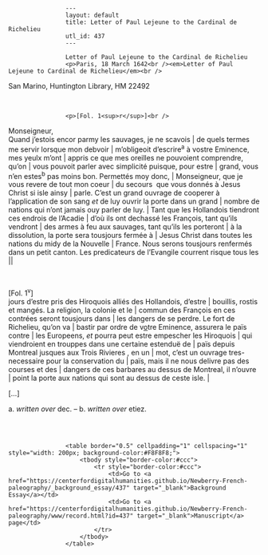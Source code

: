 
                    ---
                    layout: default
                    title: Letter of Paul Lejeune to the Cardinal de Richelieu
                    utl_id: 437
                    ---
                
                    Letter of Paul Lejeune to the Cardinal de Richelieu  
                    <p>Paris, 18 March 1642<br /><em>Letter of Paul Lejeune to Cardinal de Richelieu</em><br />
San Marino, Huntington Library, HM 22492</p>
<p> </p>
  
                    <p>[Fol. 1<sup>r</sup>]<br />
Monseigneur,<br />
Quand j’estois encor parmy les sauvages, je ne scavois | de quels termes me servir lorsque mon debvoir | m’obligeoit d’escrire<sup>a</sup> à vostre Eminence, mes yeulx m’ont | appris ce que mes oreilles ne pouvoient comprendre, qu’on | vous pouvoit parler avec simplicité puisque, pour estre | grand, vous n’en estes<sup>b</sup> pas moins bon. Permettés moy donc, | Monseigneur, que je vous revere de tout mon coeur | du secours  que vous donnés à Jesus Christ si isle ainsy | parle. C’est un grand ouvrage de cooperer à l’application de son sang <em>et</em> de luy ouvrir la porte dans un grand | nombre de nations qui n’ont jamais ouy parler de luy. | Tant que les Hollandois tiendront ces endrois de l’Acadie | d’où ils ont dechassé les François, tant qu’ils vendront | des armes à feu aux sauvages, tant qu’ils les porteront | à la dissolution, la porte sera tousjours fermée à | Jesus Christ dans toutes les nations du midy de la Nouvelle | France. Nous serons tousjours renfermés dans un petit canton. Les predicateurs de l’Evangile courrent risque tous les ||</p>
<p> </p>
<p>[Fol. 1<sup>v</sup>]<br />
jours d’estre pris des Hiroquois alliés des Hollandois, d’estre | bouillis, rostis et mangés. La religion, la colonie et le | commun des François en ces contrées seront tousjours dans | les dangers de se perdre. Le fort de Richelieu, qu’on va | bastir par ordre de v<u>o</u>tre Eminence, assurera le païs contre | les Europeens, <em>et</em> pourra peut estre empescher les Hiroquois | qui viendroient en trouppes dans une certaine estenduë de | païs depuis Montreal jusques aux Trois Rivieres , en un | mot, c’est un ouvrage tres-necessaire pour la conservation du | païs, mais il ne nous delivre pas des courses et des | dangers de ces barbares au dessus de Montreal, il n’ouvre | point la porte aux nations qui sont au dessus de ceste isle. |</p>
<p>[…]</p>
<p>a. <em>written over</em> dec. – b. <em>written over</em> etiez.</p>
<p> </p>

                    
                     
                    <table border="0.5" cellpadding="1" cellspacing="1" style="width: 200px; background-color:#F8F8F8;">
                        <tbody style="border-color:#ccc">
                            <tr style="border-color:#ccc">
                                <td>Go to <a href="https://centerfordigitalhumanities.github.io/Newberry-French-paleography/_background_essay/437" target="_blank">Background Essay</a></td>
                                <td>Go to <a href="https://centerfordigitalhumanities.github.io/Newberry-French-paleography/www/record.html?id=437" target="_blank">Manuscript</a> page</td>
                            </tr>
                        </tbody>
                    </table>
                     
                
                